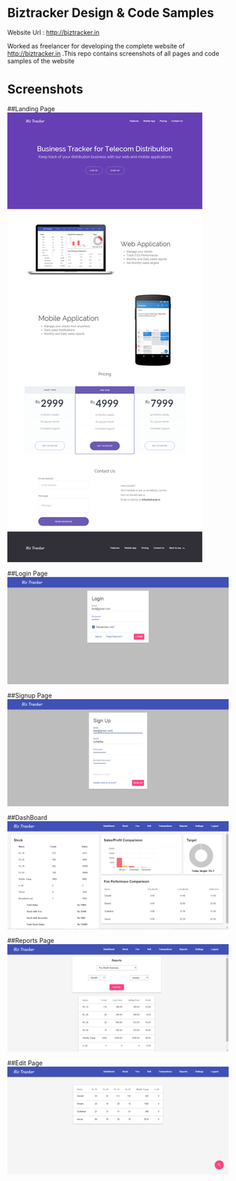 # Biztracker Design & Code Samples

Website Url : http://biztracker.in

Worked as freelancer for developing the complete website of http://biztracker.in .This repo contains screenshots of all pages and code samples of the website


# Screenshots

##Landing Page
![Alt text](https://github.com/suharikap/Biz-tracker-design/blob/master/screenshots/landing-page.png "Landing Page")

##Login Page
![Alt text](https://github.com/suharikap/Biz-tracker-design/blob/master/screenshots/login-page.png "Login Page")

##Signup Page
![Alt text](https://github.com/suharikap/Biz-tracker-design/blob/master/screenshots/signup-page.png "Signup Page")

##DashBoard
![Alt text](https://github.com/suharikap/Biz-tracker-design/blob/master/screenshots/Dashboard-page.png "DashBoard")

##Reports Page
![Alt text](https://github.com/suharikap/Biz-tracker-design/blob/master/screenshots/reports-page.png "Optional Title")


##Edit Page
![Alt text](https://github.com/suharikap/Biz-tracker-design/blob/master/screenshots/fos-page.png "Fos edit page")

